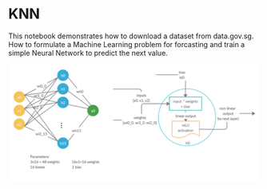 # KNN
This notebook demonstrates how to download a dataset from data.gov.sg. How to formulate a Machine Learning problem for forcasting and train a simple Neural Network to predict the next value.

![Neural Network Image](NN.png)
